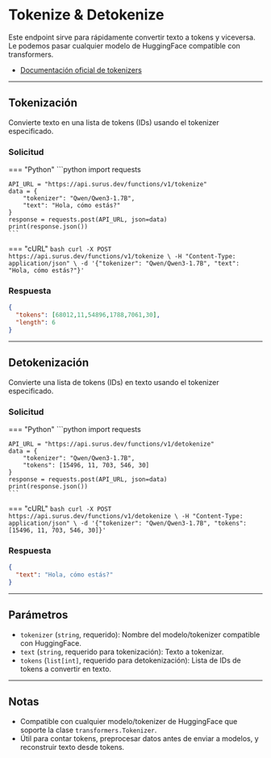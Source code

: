 # Tokenize & Detokenize

Este endpoint sirve para rápidamente convertir texto a tokens y viceversa. Le podemos pasar cualquier modelo de HuggingFace compatible con transformers.

- [Documentación oficial de tokenizers](https://huggingface.co/docs/transformers/main_classes/tokenizer)

---

## Tokenización

Convierte texto en una lista de tokens (IDs) usando el tokenizer especificado.

### Solicitud

=== "Python"
    ```python
    import requests

    API_URL = "https://api.surus.dev/functions/v1/tokenize"
    data = {
        "tokenizer": "Qwen/Qwen3-1.7B",
        "text": "Hola, cómo estás?"
    }
    response = requests.post(API_URL, json=data)
    print(response.json())
    ```

=== "cURL"
    ```bash
    curl -X POST https://api.surus.dev/functions/v1/tokenize \
      -H "Content-Type: application/json" \
      -d '{"tokenizer": "Qwen/Qwen3-1.7B", "text": "Hola, cómo estás?"}'
    ```

### Respuesta

```json
{
  "tokens": [68012,11,54896,1788,7061,30],
  "length": 6
}
```

---

## Detokenización

Convierte una lista de tokens (IDs) en texto usando el tokenizer especificado.

### Solicitud

=== "Python"
    ```python
    import requests

    API_URL = "https://api.surus.dev/functions/v1/detokenize"
    data = {
        "tokenizer": "Qwen/Qwen3-1.7B",
        "tokens": [15496, 11, 703, 546, 30]
    }
    response = requests.post(API_URL, json=data)
    print(response.json())
    ```

=== "cURL"
    ```bash
    curl -X POST https://api.surus.dev/functions/v1/detokenize \
      -H "Content-Type: application/json" \
      -d '{"tokenizer": "Qwen/Qwen3-1.7B", "tokens": [15496, 11, 703, 546, 30]}'
    ```

### Respuesta

```json
{
  "text": "Hola, cómo estás?"
}
```

---

## Parámetros

- `tokenizer` (`string`, requerido): Nombre del modelo/tokenizer compatible con HuggingFace.
- `text` (`string`, requerido para tokenización): Texto a tokenizar.
- `tokens` (`list[int]`, requerido para detokenización): Lista de IDs de tokens a convertir en texto.

---

## Notas

- Compatible con cualquier modelo/tokenizer de HuggingFace que soporte la clase `transformers.Tokenizer`.
- Útil para contar tokens, preprocesar datos antes de enviar a modelos, y reconstruir texto desde tokens.